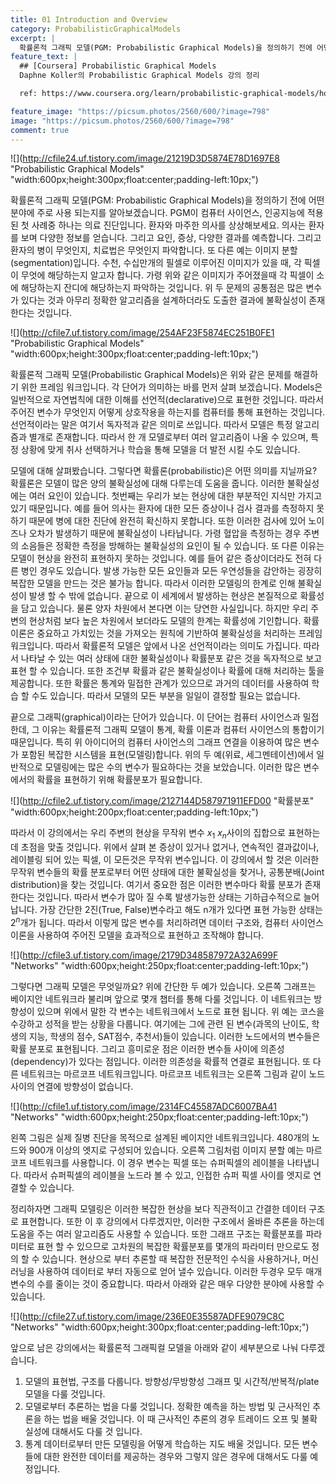 ```yaml
---
title: 01 Introduction and Overview
category: ProbabilisticGraphicalModels
excerpt: |
  확률론적 그래픽 모델(PGM: Probabilistic Graphical Models)을 정의하기 전에 어떤 분야에 주로 사용 되는지를 알아보겠습니다.
feature_text: |
  ## [Coursera] Probabilistic Graphical Models
  Daphne Koller의 Probabilistic Graphical Models 강의 정리

  ref: https://www.coursera.org/learn/probabilistic-graphical-models/home

feature_image: "https://picsum.photos/2560/600/?image=798"
image: "https://picsum.photos/2560/600/?image=798"
comment: true
---
```


![](http://cfile24.uf.tistory.com/image/21219D3D5874E78D1697E8 "Probabilistic Graphical Models" "width:600px;height:300px;float:center;padding-left:10px;")

확률론적 그래픽 모델(PGM: Probabilistic Graphical Models)을 정의하기 전에 어떤 분야에 주로 사용 되는지를 알아보겠습니다. PGM이 컴퓨터 사이언스, 인공지능에 적용 된 첫 사례중 하나는 의료 진단입니다. 환자와 마주한 의사를 상상해보세요. 의사는 환자를 보며 다양한 정보를 얻습니다. 그리고 요인, 증상, 다양한 결과를 예측합니다. 그리고 환자의 병이 무엇인지, 치료법은 무엇인지 파악합니다. 또 다른 예는 이미지 분할(segmentation)입니다. 수천, 수십만개의 필셀로 이루어진 이미지가 있을 때, 각 픽셀이 무엇에 해당하는지 알고자 합니다. 가령 위와 같은 이미지가 주어졌을때 각 픽셀이 소에 해당하는지 잔디에 해당하는지 파악하는 것입니다. 위 두 문제의 공통점은 많은 변수가 있다는 것과 아무리 정확한 알고리즘을 설계하더라도 도출한 결과에 불확실성이 존재한다는 것입니다.

![](http://cfile7.uf.tistory.com/image/254AF23F5874EC251B0FE1 "Probabilistic Graphical Models" "width:600px;height:300px;float:center;padding-left:10px;")

확률론적 그래픽 모델(Probabilistic Graphical Models)은 위와 같은 문제를 해결하기 위한 프레임 워크입니다. 각 단어가 의미하는 바를 먼저 살펴 보겠습니다.  Models은 일반적으로 자연법칙에 대한 이해를 선언적(declarative)으로 표현한 것입니다. 따라서 주어진 변수가 무엇인지 어떻게 상호작용을 하는지를 컴퓨터를 통해 표현하는 것입니다. 선언적이라는 말은 여기서 독자적과 같은 의미로 쓰입니다. 따라서 모델은 특정 알고리즘과 별개로 존재합니다. 따라서 한 개 모델로부터 여러 알고리즘이 나올 수 있으며, 특정 상황에 맞게 취사 선택하거나 학습을 통해 모델을 더 발전 시킬 수도 있습니다.

 모델에 대해 살펴봤습니다. 그렇다면 확률론(probabilistic)은 어떤 의미를 지닐까요? 확률론은 모델이 많은 양의 불확실성에 대해 다루는데 도움을 줍니다. 이러한 불확실성에는 여러 요인이 있습니다. 첫번째는 우리가 보는 현상에 대한 부분적인 지식만 가지고 있기 때문입니다. 예를 들어 의사는 환자에 대한 모든 증상이나 검사 결과를 측정하지 못하기 때문에 병에 대한 진단에 완전히 확신하지 못합니다. 또한 이러한 검사에 있어 노이즈나 오차가 발생하기 때문에 불확실성이 나타납니다. 가령 혈압을 측정하는 경우 주변의 소음들은 정확한 측정을 방해하는 불확실성의 요인이 될 수 있습니다. 또 다른 이유는 모델이 현상을 완전히 표현하지 못하는 것입니다. 예를 들어 같은 증상이더라도 전혀 다른 병인 경우도 있습니다. 발생 가능한 모든 요인들과 모든 우연성들을 감안하는 굉장히 복잡한 모델을 만드는 것은 불가능 합니다. 따라서 이러한 모델링의 한계로 인해 불확실성이 발생 할 수 밖에 없습니다. 끝으로 이 세계에서 발생하는 현상은 본질적으로 확률성을 담고 있습니다. 물론 양자 차원에서 본다면 이는 당연한 사실입니다. 하지만 우리 주변의 현상처럼 보다 높은 차원에서 보더라도 모델의 한계는 확률성에 기인합니다. 확률 이론은 중요하고 가치있는 것을 가져오는 원칙에 기반하여 불확실성을 처리하는 프레임워크입니다. 따라서 확률론적 모델은 앞에서 나온 선언적이라는 의미도 가집니다. 따라서 나타날 수 있는 여러 상태에 대한 불확실성이나 확률분포 같은 것을 독자적으로 보고 표현 할 수 있습니다. 또한 조건부 확률과 같은 불확실성이나 확률에 대해 처리하는 툴을 제공합니다. 또한 확률은 통계와 밀접한 관계가 있으므로 과거의 데이터를 사용하여 학습 할 수도 있습니다. 따라서 모델의 모든 부분을 일일이 결정할 필요는 없습니다.        

 끝으로 그래픽(graphical)이라는 단어가 있습니다. 이 단어는 컴퓨터 사이언스과 밀접한데, 그 이유는 확률론적 그래픽 모델이 통계, 확률 이론과 컴퓨터 사이언스의 통합이기 때문입니다. 특히 위 아이디어의 컴퓨터 사이언스의 그래프 연결을 이용하여 많은 변수가 포함된 복잡한 시스템을 표현(모델링)합니다. 위의 두 예(위료, 세그멘테이션)에서 일반적으로 모델링에는 많은 수의 변수가 필요하다는 것을 보았습니다. 이러한 많은 변수에서의 확률을 표현하기 위해 확률분포가 필요합니다.  

![](http://cfile2.uf.tistory.com/image/2127144D587971911EFD00 "확률분포" "width:600px;height:200px;float:center;padding-left:10px;")

따라서 이 강의에서는 우리 주변의 현상을 무작위 변수 $x_1~x_n$사이의 집합으로 표현하는데 초점을 맞출 것입니다. 위에서 살펴 본 증상이 있거나 없거나, 연속적인 결과값이나, 레이블링 되어 있는 픽셀, 이 모든것은 무작위 변수입니다. 이 강의에서 할 것은 이러한 무작위 변수들의 확률 분포로부터 어떤 상태에 대한 불확실성을 찾거나, 공통분배(Joint distribution)을 찾는 것입니다. 여기서 중요한 점은 이러한 변수마다 확률 분포가 존재한다는 것입니다. 따라서 변수가 많아 질 수록 발생가능한 상태는 기하급수적으로 늘어 납니다. 가장 간단한 2진(True, False)변수라고 해도 n개가 있다면 표현 가능한 상태는 $2^n$개가 됩니다. 따라서 이렇게 많은 변수를 처리하려면 데이터 구조와, 컴퓨터 사이언스 이론을 사용하여 주어진 모델을 효과적으로 표현하고 조작해야 합니다.    

![](http://cfile3.uf.tistory.com/image/2179D348587972A32A699F "Networks" "width:600px;height:250px;float:center;padding-left:10px;")

그렇다면 그래픽 모델은 무엇일까요? 위에 간단한 두 예가 있습니다. 오른쪽 그래프는 베이지안 네트워크라 불리며 앞으로 몇개 챕터를 통해 다룰 것입니다. 이 네트워크는 방향성이 있으며 위에서 말한 각 변수는 네트워크에서 노드로 표현 됩니다. 위 예는 코스을 수강하고 성적을 받는 상황을 다룹니다. 여기에는 그에 관련 된 변수(과목의 난이도, 학생의 지능, 학생의 점수, SAT점수, 추천서)들이 있습니다. 이러한 노드에서의 변수들은 확률 분포로 표현됩니다. 그리고 흥미로운 점은 이러한 변수들 사이에 의존성(dependency)가 있다는 점입니다. 이러한 의존성을 확률적 연결로 표현됩니다. 또 다른 네트워크는 마르코프 네트워크입니다. 마르코프 네트워크는 오른쪽 그림과 같이 노드 사이의 연결에 방향성이 없습니다.    

![](http://cfile1.uf.tistory.com/image/2314FC45587ADC6007BA41 "Networks" "width:600px;height:250px;float:center;padding-left:10px;")

왼쪽 그림은 실제 질병 진단을 목적으로 설계된 베이지안 네트워크입니다. 480개의 노드와 900개 이상의 엣지로 구성되어 있습니다. 오른쪽 그림처럼 이미지 분할 예는 마르코프 네트워크를 사용합니다. 이 경우 변수는 픽셀 또는 슈퍼픽셀의 레이블을 나타냅니다. 따라서 슈퍼픽셀의 레이블을 노드라 볼 수 있고, 인접한 슈퍼 픽셀 사이를 엣지로 연결할 수 있습니다.  

정리하자면 그래픽 모델링은 이러한 복잡한 현상을 보다 직관적이고 간결한 데이터 구조로 표현합니다. 또한 이 후 강의에서 다루겠지만, 이러한 구조에서 올바른 추론을 하는데 도움을 주는 여러 알고리즘도 사용할 수 있습니다. 또한 그래프 구조는 확률분포를 파라미터로 표현 할 수 있으므로 고차원의 복잡한 확률분포를 몇개의 파라미터 만으로도 정의 할 수 있습니다. 현상으로 부터 추론할 때 복잡한 전문적인 수식을 사용하거나, 머신러닝을 사용하여 데이터로 부터 자동으로 얻어 낼수 있습니다. 이러한 두경우 모두 매개변수의 수를 줄이는 것이 중요합니다. 따라서 아래와 같은 매우 다양한 분야에 사용할 수 있습니다.

![](http://cfile27.uf.tistory.com/image/236E0E35587ADFE9079C8C "Networks" "width:600px;height:300px;float:center;padding-left:10px;")

앞으로 남은 강의에서는 확률론적 그래픽컬 모델을 아래와 같이 세부분으로 나눠 다루겠습니다.

1. 모델의 표현법, 구조를 다룹니다. 방향성/무방향성 그래프 및 시간적/반복적/plate 모델을 다룰 것입니다.
2. 모델로부터 추론하는 법을 다룰 것입니다. 정확한 예측을 하는 방법 및 근사적인 추론을 하는 법을 배울 것입니다. 이 때 근사적인 추론의 경우 트레이드 오프 및 불확실성에 대해서도 다룰 것 입니다.
3. 통계 데이터로부터 만든 모델링을 어떻게 학습하는 지도 배울 것입니다. 모든 변수들에 대한 완전한 데이터를 제공하는 경우와 그렇지 않은 경우에 대해서도 다룰 예정입니다.   
